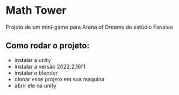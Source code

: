 # Math Tower
Projeto de um mini-game para  Arena of Dreams do estúdio Fanatee


## Como rodar o projeto:
- instalar a unity
- instalar a versão 2022.2.16f1
- instalar o blender
- clonar esse projeto em sua maquina
- abrir ele na unity
